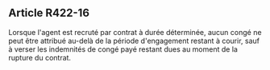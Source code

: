 ## Article R422-16

Lorsque l'agent est recruté par contrat à durée déterminée, aucun congé ne peut être attribué au-delà de la
période d'engagement restant à courir, sauf à verser les indemnités de congé payé restant dues au moment de
la rupture du contrat.

